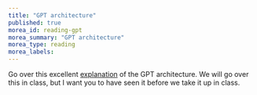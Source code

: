```yaml
---
title: "GPT architecture"
published: true
morea_id: reading-gpt
morea_summary: "GPT architecture"
morea_type: reading
morea_labels:
---
```


Go over this excellent [explanation](https://dugas.ch/artificial_curiosity/GPT_architecture.html) of the GPT architecture. We will go over this in class, but I want you to have seen it before we take it up in class.

